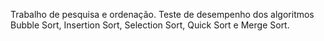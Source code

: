 Trabalho de pesquisa e ordenação. Teste de desempenho dos algoritmos Bubble Sort, Insertion Sort, Selection Sort, Quick Sort e Merge Sort.
